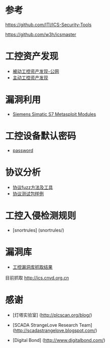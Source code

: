 # 参考

https://github.com/ITI/ICS-Security-Tools

https://github.com/w3h/icsmaster


# 工控资产发现
* [被动工控资产发现-公网](dorks/scada-googledorks.pdf)
* [主动工控资产发现](nsescripts/)



# 漏洞利用
* [Siemens Simatic S7 Metasploit Modules](msf/)

# 工控设备默认密码
* [password](passwddata/)

# 协议分析
* [协议fuzz方法及工具](protocolfuzztools/)
* [协议测试包样例](pcap/)


# 工控入侵检测规则
* [snortrules] (snortrules/)


# 漏洞库
* [工控漏洞库抓取结果](vuldb/data/vuldb.txt)

目前抓取
http://ics.cnvd.org.cn

# 感谢
* [灯塔实验室] (http://plcscan.org/blog/)

* [SCADA StrangeLove Research Team] (http://scadastrangelove.blogspot.com/)

* [Digital Bond] (http://www.digitalbond.com/)



